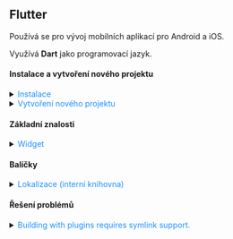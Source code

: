 ﻿## Flutter

Používá se pro vývoj mobilních aplikací pro Android a iOS.

Využívá **Dart** jako programovací jazyk.

#### Instalace a vytvoření nového projektu

<details>
<summary><span style="color:#1E90FF;">Instalace</span></summary>

> [!IMPORTANT]
> Flutter používá `Git` pro správu závislostí, takže je potřeba mít nainstalovaný `Git`.

> [!IMPORTANT]
> Flutter vyžaduje nainstalovaný `Android Studio` pro vývoj aplikací pro Android.

<details>
<summary><span style="color:#E95A84;">Windows</span></summary>

1. Stáhnout Flutter SDK z [oficiálních stránek](https://flutter.dev/docs/get-started/install/windows)
2. Rozbalit ZIP soubor do složky, například: `C:\src\flutter`
   > [!IMPORTANT]
   > Cesta nesmí obsahovat mezery nebo speciální znaky
3. Přidat cestu k adresáři `flutter\bin` do proměnného prostředí `PATH`

4. Spuště nyní kontrolu zda je vše správně nastaveno:

    ```bash
    flutter doctor
    ```

5. Příkaz pro vypnutí analyzování:

    ```bash
    flutter config --no-analytics
    ```

> [!TIP]
> Pro kontrolu veškerého nastavení:
>
> ```bash
> flutter config
> ```

<details>
<summary><span style="color:#E95A84;">Android toolchain - develop for Android devices</span></summary>

1. Ujistěte se, že je nainstalován `Android Studio`
2. <img src="../../images/77fb408804c94851a06078aae17e694f.png">
3. <img src="../../images/5d7ee05eacb549d5ada6e1edef7a2e59.png">

</details>

<details>
<summary><span style="color:#E95A84;">Prohlížeč pro vývoj webových aplikací</span></summary>

Pokud chcete používat jiný prohlížeč než **Google Chrome**:

```bash
flutter config --no-web-browser
```

1. Použijte

```bash
flutter run -d web-server
```

2. Otevřete ve vlastním prohlížeči a zadejte adresu `http://localhost:PORT/`

</details>

</details>
</details>

<details>
<summary><span style="color:#1E90FF;">Vytvoření nového projektu</span></summary>

```bash
flutter create project_name
```

Nyní můžete spustit aplikaci:

```bash
cd project_name
flutter run
```

</details>

#### Základní znalosti

<details>
<summary><span style="color:#1E90FF;">Widget</span></summary>

Widget je základní stavební prvek Flutter aplikace a je zodpovědný za vykreslení uživatelského rozhraní. 

Každý widget je buď `StatelessWidget` nebo `StatefulWidget`.

- `StatelessWidget` - neměnný widget, který se nemění během životního cyklu aplikace

  ```dart
    class MyStatelessWidget extends StatelessWidget {
     @override
     Widget build(BuildContext context) {
       return Scaffold(
         appBar: AppBar(
           title: Text('Stateless Widget Example'),
         ),
         body: Center(
           child: Text('This is a stateless widget'),
         ),
       );
     }
   }
  ```
  
- `StatefulWidget` - měnný widget, který se může měnit během životního cyklu aplikace

  ```dart
   // A StatefulWidget is a widget that has mutable state.
   class MyStatefulWidget extends StatefulWidget {
     @override
     _MyStatefulWidgetState createState() => _MyStatefulWidgetState();
   }
   
   // This is the state class for MyStatefulWidget.
   // It holds the state of the widget and contains the logic to update the state.
   class _MyStatefulWidgetState extends State<MyStatefulWidget> {
     int _counter = 0;
   
     // This method increments the counter and calls setState to update the UI.
     void _incrementCounter() {
       setState(() {
         _counter++;
       });
     }
   
     @override
     Widget build(BuildContext context) {
       return Scaffold(
         appBar: AppBar(
           title: Text('Simple Stateful Widget Example'),
         ),
         body: Center(
           child: Column(
             mainAxisAlignment: MainAxisAlignment.center,
             children: <Widget>[
               Text('You have pushed the button this many times:'),
               Text('$_counter'),
             ],
           ),
         ),
         floatingActionButton: FloatingActionButton(
           onPressed: _incrementCounter,
           tooltip: 'Increment',
           child: Icon(Icons.add),
         ),
       );
     }
   }
   
   void main() {
     runApp(MaterialApp(
       home: MyStatefulWidget(),
     ));
   }
  ```
    

</details>

#### Balíčky

<details>
<summary><span style="color:#1E90FF;">Lokalizace (interní knihovna)</span></summary>

1. Přidání závislosti do souboru `pubspec.yaml`:

   Přidejte `flutter_localizations` viz. níže:

   ```yaml
   dependencies:
   #  Internal dependencies
   flutter:
        sdk: flutter
   flutter_localizations:
        sdk: flutter
   # External dependencies
   cupertino_icons: ^1.0.8
   flutter_svg: ^2.0.16
   ```

2. Vytvořte lokalizační soubory

    - `lib/l10n/intl_en.arb`, příklad souboru pro anglické texty

         ```json
             {
               "@@locale": "en",
               "hello": "Hello",
               "welcome": "Welcome"
             }
         ```
       
    - `lib/l10n/intl_cs.arb`, příklad souboru pro české texty

         ```json
        {
            "@@locale": "cs",
            "hello": "Ahoj",
            "welcome": "Vítejte"
        }
        ```
   > [!NOTE]
   > `@@locale`, definuje jazykovou verzi překladu obsaženou v souboru `.arb`.
           
   > [!TIP]
   > Pokud chcete nastavit výchozí lokalizační soubor bez nutnosti mít `intl_messages.arb`, musíte nastavit výchozí jazyk ve vašem Flutter kódu.
   >
   > ```c++
   > // Material design for applications
   > import 'package:flutter/material.dart';
   > // Localization
   > import 'package:flutter_localizations/flutter_localizations.dart';
   > import 'generated/l10n.dart';
   >	
   > void main() {
   >    runApp(MyApp());
   > }
   >	
   >   class MyApp extends StatelessWidget {
   >   @override
   >   Widget build(BuildContext context) {
   >   		return MaterialApp(
   >   			localizationsDelegates: [
   >   				S.delegate,
   >   				GlobalMaterialLocalizations.delegate,
   >   				GlobalWidgetsLocalizations.delegate,
   >   				GlobalCupertinoLocalizations.delegate,
   >   		],
   >   		supportedLocales: S.delegate.supportedLocales,
   >   		locale: Locale('cs'), // Nastavení výchozího jazyka na češtinu
   >   		home: MainPage(),
   >   	);
   >    }
   > }
   >```

3. Vygenerovat potřebné lokalizační soubory

    Přidejte `intl_utils` do konfiguračního souboru (`pubspec.yaml`):

    ```yaml
	dependencies:
	  #  Internal dependencies
	  flutter:
		sdk: flutter
	  flutter_localizations:
		sdk: flutter
	  # External dependencies
	  intl_utils: ^2.5.0
	  cupertino_icons: ^1.0.8
	  flutter_svg: ^2.0.16
	```
   
    Spusťte následující příkaz:

    ```bash
    # Install the dependencies listed in pubspec.yaml
    dart pub get
   # Generate the necessary localization files based on the ARB files
    dart run intl_utils:generate
    ```
4. Zobrazení textu z lokalizace

    ```dart
	import 'package:flutter/material.dart'; // Import package for material design
	import 'package:flutter_localizations/flutter_localizations.dart'; // Import package for localization
	import 'generated/l10n.dart'; // Import generated localization file

	void main() {
		// Spuštění aplikace
		runApp(MyApp());
	}

	class MyApp extends StatelessWidget {
		@override
		Widget build(BuildContext context) {
			return MaterialApp(
				// Definování delegátů pro lokalizaci
				localizationsDelegates: [
					S.delegate, // Vlastní generovaný delegát pro lokalizaci
					GlobalMaterialLocalizations.delegate, // Material design lokalizace
					GlobalWidgetsLocalizations.delegate, // Widgety lokalizace
					GlobalCupertinoLocalizations.delegate, // Cupertino (iOS) lokalizace
				],
				// Podporované jazyky
				supportedLocales: S.delegate.supportedLocales,
				// Hlavní stránka aplikace
				home: MainPage(),
			);
		}
	}

	class MainPage extends StatelessWidget {
		@override
		Widget build(BuildContext context) {
			return Scaffold(
				appBar: AppBar(
					// Zobrazení lokalizovaného textu v AppBar
					title: Text(S.of(context).hello),
				),
				body: Center(
					// Zobrazení lokalizovaného textu v těle stránky
					child: Text(S.of(context).welcome),
				),
			);
		}
	}
    ```
   

</details>

#### Řešení problémů

<details>
<summary><span style="color:#1E90FF;">Building with plugins requires symlink support.</span></summary>

Pokud se vyskytne chyba `Building with plugins requires symlink support.` při spuštění aplikace, je potřeba povolit `Developer Mode` v systému Windows.

1. Stiskněte klávesovou zkratku `Win + R`
2. Zadejte `ms-settings:developers` a stiskněte `Enter`
3. Povolte `Developer Mode`

</details>